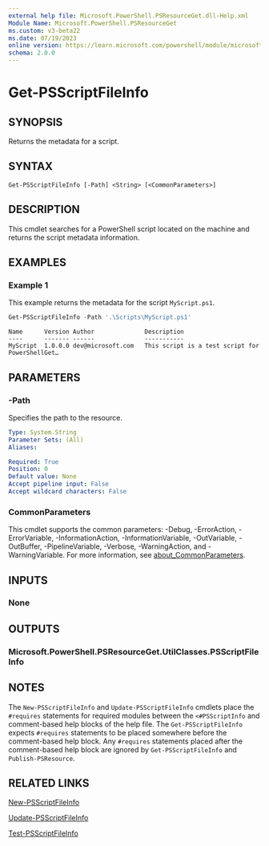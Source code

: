 ```yaml
---
external help file: Microsoft.PowerShell.PSResourceGet.dll-Help.xml
Module Name: Microsoft.PowerShell.PSResourceGet
ms.custom: v3-beta22
ms.date: 07/19/2023
online version: https://learn.microsoft.com/powershell/module/microsoft.powershell.psresourceget/get-psscriptfileinfo?view=powershellget-3.x&WT.mc_id=ps-gethelp
schema: 2.0.0
---
```


# Get-PSScriptFileInfo

## SYNOPSIS

Returns the metadata for a script.

## SYNTAX

```
Get-PSScriptFileInfo [-Path] <String> [<CommonParameters>]
```

## DESCRIPTION

This cmdlet searches for a PowerShell script located on the machine and returns the script metadata
information.

## EXAMPLES

### Example 1

This example returns the metadata for the script `MyScript.ps1`.

```powershell
Get-PSScriptFileInfo -Path '.\Scripts\MyScript.ps1'
```

```Output
Name      Version Author              Description
----      ------- ------              -----------
MyScript  1.0.0.0 dev@microsoft.com   This script is a test script for PowerShellGet…
```

## PARAMETERS

### -Path

Specifies the path to the resource.

```yaml
Type: System.String
Parameter Sets: (All)
Aliases:

Required: True
Position: 0
Default value: None
Accept pipeline input: False
Accept wildcard characters: False
```

### CommonParameters

This cmdlet supports the common parameters: -Debug, -ErrorAction, -ErrorVariable,
-InformationAction, -InformationVariable, -OutVariable, -OutBuffer, -PipelineVariable, -Verbose,
-WarningAction, and -WarningVariable. For more information, see
[about_CommonParameters](http://go.microsoft.com/fwlink/?LinkID=113216).

## INPUTS

### None

## OUTPUTS

### Microsoft.PowerShell.PSResourceGet.UtilClasses.PSScriptFileInfo

## NOTES

The `New-PSScriptFileInfo` and `Update-PSScriptFileInfo` cmdlets place the `#requires` statements
for required modules between the `<#PSScriptInfo` and comment-based help blocks of the help file.
The `Get-PSScriptFileInfo` expects `#requires` statements to be placed somewhere before the
comment-based help block. Any `#requires` statements placed after the comment-based help block are
ignored by `Get-PSScriptFileInfo` and `Publish-PSResource`.

## RELATED LINKS

[New-PSScriptFileInfo](New-PSScriptFileInfo.md)

[Update-PSScriptFileInfo](Update-PSScriptFileInfo.md)

[Test-PSScriptFileInfo](Test-PSScriptFileInfo.md)
